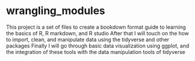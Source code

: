 # wrangling_modules

This project is a set of files to create a bookdown format guide to learning the basics of R, R markdown, and R studio
After that I will touch on the how to import, clean, and manipulate data using the tidyverse and other packages
Finally I will go through basic data visualization using ggplot, and the integration of these tools with the data manipulation
tools of tidyverse
